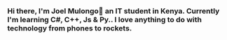 ### Hi there, I'm Joel Mulongo👋 an IT student in Kenya. Currently I'm learning C#, C++, Js & Py.. I love anything to do with technology from phones to rockets.

<!DOCTYPE html>
<html lang="en">
  <body>
<style>
      .pad10{
        padding: 10px;
      }
      .bg1{
        background: green;
    <a href="https://codepen.io/JoelMulongo"> 
      My Codepen
    <a href="https://twitter.com/MulongoJoel?s=09"><br>
      Get Me on Twitter
    <a href="https://www.kaggle.com/joelmulongo"><br>
      My kaggle Datasets
    <a href="https://medium.com/@joelmulongo97"><br>
      Read My Medium posts
</Style>
    </a>
  </body>
</html>

